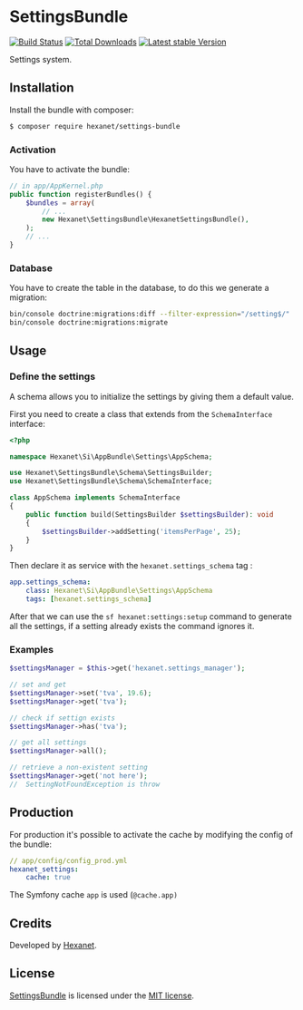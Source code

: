 # SettingsBundle

[![Build Status](https://api.travis-ci.org/Hexanet/SettingsBundle.svg)](http://travis-ci.org/Hexanet/SettingsBundle) 	[![Total Downloads](https://poser.pugx.org/hexanet/settings-bundle/downloads.png)](https://packagist.org/packages/hexanet/settings-bundle) [![Latest stable Version](https://poser.pugx.org/hexanet/settings-bundle/v/stable.png)](https://packagist.org/packages/hexanet/settings-bundle)

Settings system.

## Installation

Install the bundle with composer:

```bash
$ composer require hexanet/settings-bundle
```

### Activation

You have to activate the bundle:

```php
// in app/AppKernel.php
public function registerBundles() {
	$bundles = array(
		// ...
		new Hexanet\SettingsBundle\HexanetSettingsBundle(),
	);
	// ...
}
```

### Database

You have to create the table in the database, to do this we generate a migration:

```bash
bin/console doctrine:migrations:diff --filter-expression="/setting$/"
bin/console doctrine:migrations:migrate
```

## Usage

### Define the settings

A schema allows you to initialize the settings by giving them a default value.

First you need to create a class that extends from the `SchemaInterface` interface:

```php
<?php

namespace Hexanet\Si\AppBundle\Settings\AppSchema;

use Hexanet\SettingsBundle\Schema\SettingsBuilder;
use Hexanet\SettingsBundle\Schema\SchemaInterface;

class AppSchema implements SchemaInterface
{
    public function build(SettingsBuilder $settingsBuilder): void
    {
        $settingsBuilder->addSetting('itemsPerPage', 25);
    }
}
```

Then declare it as service with the `hexanet.settings_schema` tag :

```yml
app.settings_schema:
    class: Hexanet\Si\AppBundle\Settings\AppSchema
    tags: [hexanet.settings_schema]
```

After that we can use the `sf hexanet:settings:setup` command to generate all the settings, if a setting already exists the command ignores it.

### Examples

```php
$settingsManager = $this->get('hexanet.settings_manager');

// set and get
$settingsManager->set('tva', 19.6);
$settingsManager->get('tva');

// check if settign exists
$settingsManager->has('tva');

// get all settings
$settingsManager->all();

// retrieve a non-existent setting 
$settingsManager->get('not here');
//  SettingNotFoundException is throw
```

## Production

For production it's possible to activate the cache by modifying the config of the bundle:

```yaml
// app/config/config_prod.yml
hexanet_settings:
    cache: true
```

The Symfony cache `app` is used (`@cache.app)`

## Credits

Developed by [Hexanet](http://www.hexanet.fr/).

## License

[SettingsBundle](https://github.com/Hexanet/SettingsBundle) is licensed under the [MIT license](LICENSE).

